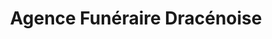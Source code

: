 ---
title: "Agence Funéraire Dracénoise"
url: /draguignan/agence-funeraire-dracenoise/
shop: directeurs de funérailles
---